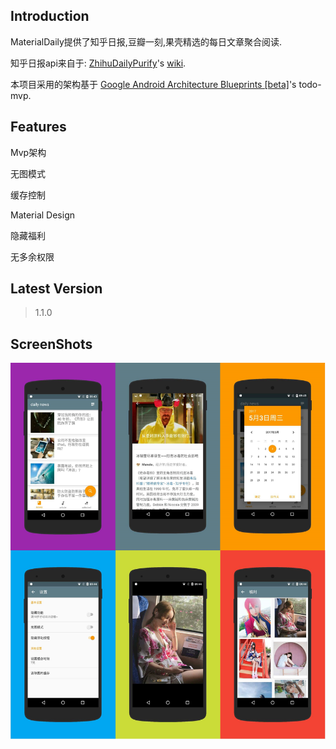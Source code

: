 ## Introduction

MaterialDaily提供了知乎日报,豆瓣一刻,果壳精选的每日文章聚合阅读.

知乎日报api来自于: [ZhihuDailyPurify](https://github.com/izzyleung/ZhihuDailyPurify)'s [wiki](https://github.com/izzyleung/ZhihuDailyPurify/wiki/%E7%9F%A5%E4%B9%8E%E6%97%A5%E6%8A%A5-API-%E5%88%86%E6%9E%90).

本项目采用的架构基于 [Google Android Architecture Blueprints [beta]](https://github.com/googlesamples/android-architecture)'s todo-mvp.

## Features

Mvp架构

无图模式

缓存控制

Material Design

隐藏福利

无多余权限


## Latest Version

> 1.1.0

## ScreenShots

![screenshot](./art/intro_img.jpg)

